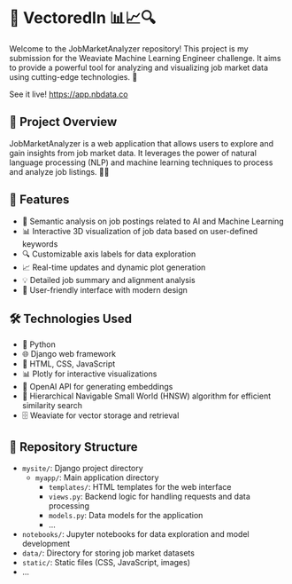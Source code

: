 # 🌟 VectoredIn 📊📈🔍

Welcome to the JobMarketAnalyzer repository! This project is my submission for the Weaviate Machine Learning Engineer challenge. It aims to provide a powerful tool for analyzing and visualizing job market data using cutting-edge technologies. 🚀

See it live! https://app.nbdata.co

## 🎯 Project Overview

JobMarketAnalyzer is a web application that allows users to explore and gain insights from job market data. It leverages the power of natural language processing (NLP) and machine learning techniques to process and analyze job listings. 🧠💼

## 🌈 Features

- 📝 Semantic analysis on job postings related to AI and Machine Learning
- 📊 Interactive 3D visualization of job data based on user-defined keywords
- 🔍 Customizable axis labels for data exploration
- 📈 Real-time updates and dynamic plot generation
- 💡 Detailed job summary and alignment analysis
- 🎨 User-friendly interface with modern design

## 🛠️ Technologies Used

- 🐍 Python
- 🌐 Django web framework
- 📜 HTML, CSS, JavaScript
- 📊 Plotly for interactive visualizations
- 🧠 OpenAI API for generating embeddings
- 🤖 Hierarchical Navigable Small World (HNSW) algorithm for efficient similarity search
- 🗄️ Weaviate for vector storage and retrieval

## 📂 Repository Structure

- `mysite/`: Django project directory
  - `myapp/`: Main application directory
    - `templates/`: HTML templates for the web interface
    - `views.py`: Backend logic for handling requests and data processing
    - `models.py`: Data models for the application
    - ...
- `notebooks/`: Jupyter notebooks for data exploration and model development
- `data/`: Directory for storing job market datasets
- `static/`: Static files (CSS, JavaScript, images)
- ...
